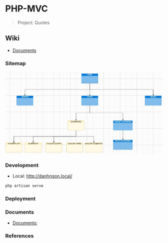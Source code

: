 # PHP-MVC

> Project: Quotes

## Wiki

- [Documents](./documents/README.md)

### Sitemap

![Sitemap](./documents/sitemap.jpg)

### Development

- Local: http://danhngon.local/

```bash
php artisan serve
```

### Deployment

### Documents

- [Documents](./documents/README.md);

### References

